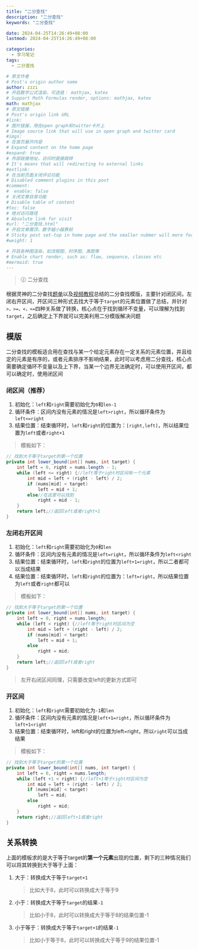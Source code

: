 ```yaml
---
title: "二分查找"
description: "二分查找"
keywords: "二分查找"

date: 2024-04-25T14:26:49+08:00
lastmod: 2024-04-25T14:26:49+08:00

categories:
  - 学习笔记
tags:
  - 二分查找

# 原文作者
# Post's origin author name
author: zzzi
# 开启数学公式渲染，可选值： mathjax, katex
# Support Math Formulas render, options: mathjax, katex
math: mathjax
# 原文链接
# Post's origin link URL
#link:
# 图片链接，用在open graph和twitter卡片上
# Image source link that will use in open graph and twitter card
#imgs:
# 在首页展开内容
# Expand content on the home page
#expand: true
# 外部链接地址，访问时直接跳转
# It's means that will redirecting to external links
#extlink:
# 在当前页面关闭评论功能
# Disabled comment plugins in this post
#comment:
#  enable: false
# 关闭文章目录功能
# Disable table of content
#toc: false
# 绝对访问路径
# Absolute link for visit
#url: "二分查找.html"
# 开启文章置顶，数字越小越靠前
# Sticky post set-top in home page and the smaller nubmer will more forward.
#weight: 1

# 开启各种图渲染，如流程图、时序图、类图等
# Enable chart render, such as: flow, sequence, classes etc
#mermaid: true
---
```


> 🕧 二分查找

根据灵神的二分查找[题单](https://leetcode.cn/circle/discuss/SqopEo/)以及[视频教程](https://www.bilibili.com/video/BV1AP41137w7)总结的二分查找模版，主要针对闭区间，左闭右开区间，开区间三种形式去找大于等于`target`的元素位置做了总结，并针对`>，>=，<，<=`四种关系做了转换，核心点在于找到循环不变量，可以理解为找到`target`，之后确定上下界就可以完美利用二分模版解决问题

<!--more-->

## 模版

二分查找的模板适合用在查找与某一个给定元素存在一定关系的元素位置，并且给定的元素是有序的，或者元素排序不影响结果，此时可以考虑用二分查找，核心点需要确定循环不变量以及上下界，当某一个边界无法确定时，可以使用开区间，都可以确定时，使用闭区间

### 闭区间（推荐）

1. 初始化：`left`和`right`需要初始化为`0`和`len-1`
2. 循环条件：区间内没有元素的情况是`left>right`，所以循环条件为`left<=right`
3. 结果位置：结束循环时，`left`和`right`的位置为：`[right,left]`，所以结果位置为`left`或者`right+1`

> 模板如下：

```java
// 找到大于等于target的第一个位置
private int lower_bound(int[] nums, int target) {
    int left = 0, right = nums.length - 1;
    while (left <= right) {//left等于right时区间有一个元素
        int mid = left + (right - left) / 2;
        if (nums[mid] < target)
            left = mid + 1;
        else//在这里可以找到
            right = mid - 1;
    }
    return left;//返回left或者right+1
}
```

### 左闭右开区间

1. 初始化：`left`和`right`需要初始化为`0`和`len`
2. 循环条件：区间内没有元素的情况是`left=right`，所以循环条件为`left<right`
3. 结果位置：结束循环时，`left`和`right`的位置为`left+1=right`，所以二者都可以当成结果
4. 结果位置：结束循环时，`left`和`right`的位置为：`left=right`，所以结果位置为`left`或者`right`都可以

> 模板如下：

```java
// 找到大于等于target的第一个位置
private int lower_bound(int[] nums, int target) {
    int left = 0, right = nums.length;
    while (left < right) {//left等于right时区间为空
        int mid = left + (right - left) / 2;
        if (nums[mid] < target)
            left = mid + 1;
        else
            right = mid;
    }
    return left;//返回left或者right
}
```

> 左开右闭区间同理，只需要改变left的更新方式即可

### 开区间

1. 初始化：`left`和`right`需要初始化为`-1`和`len`
2. 循环条件：区间内没有元素的情况是`left+1=right`，所以循环条件为`left+1<right`
3. 结果位置：结束循环时，left和right的位置为left=right，所以`right`可以当成结果

> 模板如下：

```java
// 找到大于等于target的第一个位置
private int lower_bound(int[] nums, int target) {
    int left = 0, right = nums.length;
    while (left +1 < right) {//left+1等于right时区间为空
        int mid = left + (right - left) / 2;
        if (nums[mid] < target)
            left = mid;
        else
            right = mid;
    }
    return right;//返回left+1或者right
}
```

## 关系转换

上面的模板求的是大于等于target的**第一个元素**出现的位置，剩下的三种情况我们可以将其转换到大于等于上面：

1. 大于：转换成大于等于`target+1`

   > 比如大于8，此时可以转换成大于等于9

2. 小于：转换成大于等于`target`的结果`-1`

   > 比如小于8，此时可以转换成大于等于8的结果位置-1

3. 小于等于：转换成大于等于`target+1`的结果`-1`

   > 比如小于等于8，此时可以转换成大于等于9的结果位置-1

